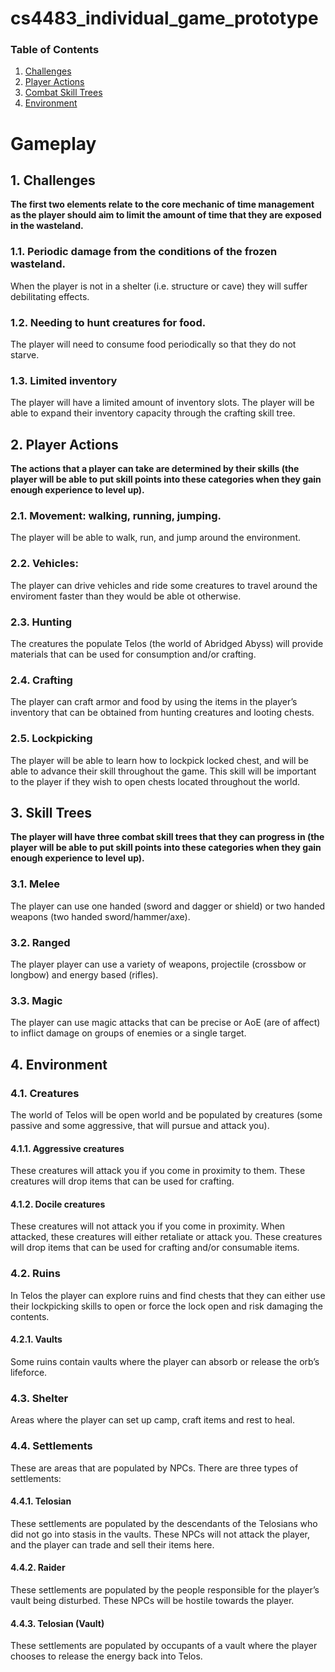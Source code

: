 # cs4483_individual_game_prototype

### Table of Contents
1. [Challenges](#Challenges)
2. [Player Actions](#PlayerActions)
3. [Combat Skill Trees](#CombatSkillTrees)
4. [Environment](#Environment)

# Gameplay

## 1. Challenges
**The first two elements relate to the core mechanic of time management as the player should aim to limit the amount of time that they are exposed in the wasteland.**  
### 1.1.	Periodic damage from the conditions of the frozen wasteland.  
When the player is not in a shelter (i.e. structure or cave) they will suffer debilitating effects.
### 1.2.	Needing to hunt creatures for food. 
The player will need to consume food periodically so that they do not starve.
### 1.3.	Limited inventory
The player will have a limited amount of inventory slots. The player will be able to expand their inventory capacity through the crafting skill tree.  

## 2. Player Actions 
**The actions that a player can take are determined by their skills (the player will be able to put skill points into these categories when they gain enough experience to level up).**  
### 2.1.	Movement: walking, running, jumping.  
The player will be able to walk, run, and jump around the environment. 
### 2.2.	Vehicles: 
The player can drive vehicles and ride some creatures to travel around the enviroment faster than they would be able ot otherwise. 
### 2.3.	Hunting
The creatures the populate Telos (the world of Abridged Abyss) will provide materials that can be used for consumption and/or crafting.  
### 2.4.	Crafting
The player can craft armor and food by using the items in the player’s inventory that can be obtained from hunting creatures and looting chests. 
### 2.5.	Lockpicking 
The player will be able to learn how to lockpick locked chest, and will be able to advance their skill throughout the game. This skill will be important to the player if they wish to open chests located throughout the world.  

## 3. Skill Trees
**The player will have three combat skill trees that they can progress in (the player will be able to put skill points into these categories when they gain enough experience to level up).**  
### 3.1.	Melee 
The player can use one handed (sword and dagger or shield) or two handed weapons (two handed sword/hammer/axe).  
### 3.2.	Ranged 
The player player can use a variety of weapons, projectile (crossbow or longbow) and energy based (rifles).  
### 3.3.	Magic 
The player can use magic attacks that can be precise or AoE (are of affect) to inflict damage on groups of enemies or a single target.  

## 4. Environment
### 4.1.	Creatures
The world of Telos will be open world and be populated by creatures (some passive and some aggressive, that will pursue and attack you).   
#### 4.1.1. Aggressive creatures
These creatures will attack you if you come in proximity to them. These creatures will drop items that can be used for crafting.  
#### 4.1.2.	Docile creatures
These creatures will not attack you if you come in proximity. When attacked, these creatures will either retaliate or attack you. These creatures will drop items that can be used for crafting and/or consumable items.  

### 4.2.	Ruins
In Telos the player can explore ruins and find chests that they can either use their lockpicking skills to open or force the lock open and risk damaging the contents.  
#### 4.2.1.	Vaults
Some ruins contain vaults where the player can absorb or release the orb’s lifeforce.  

### 4.3.	Shelter
Areas where the player can set up camp, craft items and rest to heal.  

### 4.4.	Settlements
These are areas that are populated by NPCs. There are three types of settlements: 
#### 4.4.1.	Telosian
These settlements are populated by the descendants of the Telosians who did not go into stasis in the vaults. These NPCs will not attack the player, and the player can trade and sell their items here.  
#### 4.4.2.	Raider
These settlements are populated by the people responsible for the player’s vault being disturbed. These NPCs will be hostile towards the player.  
#### 4.4.3.	Telosian (Vault)
These settlements are populated by occupants of a vault where the player chooses to release the energy back into Telos.  

